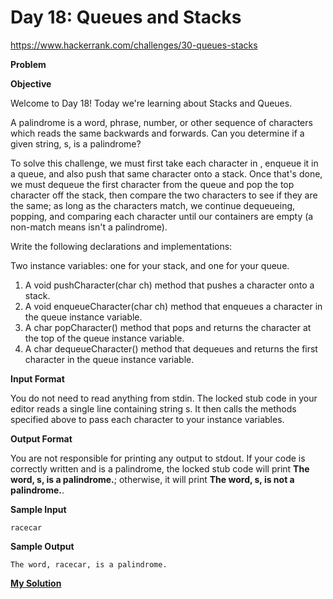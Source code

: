 # Day 18: Queues and Stacks

https://www.hackerrank.com/challenges/30-queues-stacks

**Problem**

**Objective**  

Welcome to Day 18! Today we're learning about Stacks and Queues.   

A palindrome is a word, phrase, number, or other sequence of characters which reads the same backwards and forwards. Can you determine if a given string, s, is a palindrome?    

To solve this challenge, we must first take each character in , enqueue it in a queue, and also push that same character onto a stack. Once that's done, we must dequeue the first character from the queue and pop the top character off the stack, then compare the two characters to see if they are the same; as long as the characters match, we continue dequeueing, popping, and comparing each character until our containers are empty (a non-match means  isn't a palindrome).  

Write the following declarations and implementations:  

Two instance variables: one for your stack, and one for your queue.  

1. A void pushCharacter(char ch) method that pushes a character onto a stack.  
2. A void enqueueCharacter(char ch) method that enqueues a character in the queue instance variable.  
3. A char popCharacter() method that pops and returns the character at the top of the queue instance variable.  
4. A char dequeueCharacter() method that dequeues and returns the first character in the queue instance variable.  


**Input Format**

You do not need to read anything from stdin. 
The locked stub code in your editor reads a single line containing string s. 
It then calls the methods specified above to pass each character to your instance variables.

**Output Format**

You are not responsible for printing any output to stdout.
If your code is correctly written and  is a palindrome, the locked stub code will print **The word, s, is a palindrome.**; otherwise, it will print **The word, s, is not a palindrome.**.

**Sample Input**

```
racecar
```

**Sample Output**

```
The word, racecar, is a palindrome.
```

[**My Solution**](answer.py)
